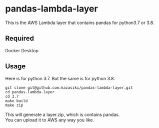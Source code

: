 # pandas-lambda-layer
This is the AWS Lambda layer that contains pandas for python3.7 or 3.8.

## Required

Docker Desktop

## Usage

Here is for python 3.7. But the same is for python 3.8.

```
git clone git@github.com:kazasiki/pandas-lambda-layer.git
cd pandas-lambda-layer
cd 3.7
make build
make zip
```

This will generate a layer.zip, which is contains pandas.  
You can upload it to AWS any way you like.
